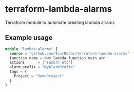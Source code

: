 # terraform-lambda-alarms
Terraform module to automate creating lambda alrams

## Example usage
```terraform
module "lambda-alarms" {
  source = "github.com/TourRadar/terraform-lambda-alarms"
  function_name = aws_lambda_function.main.arn
  actions      = ["snsarn etc"]
  alarm_prefix = "MyAlarmPrefix"
  tags = {
    Project = "SomeProject"
  }
}
```
